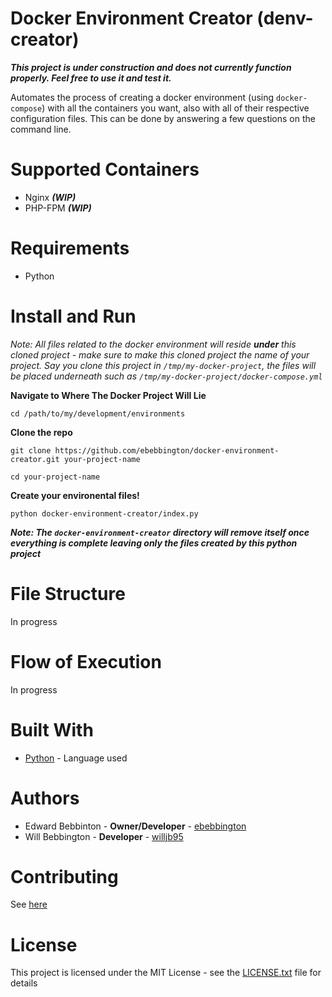 # Docker Environment Creator (denv-creator)

***This project is under construction and does not currently function properly. Feel free to use it and test it.***

Automates the process of creating a docker environment (using `docker-compose`) with all the containers you want, also with all of their respective configuration files. This can be done by answering a few questions on the command line.

# Supported Containers

* Nginx ***(WIP)***
* PHP-FPM ***(WIP)***

# Requirements

* Python

# Install and Run

*Note: All files related to the docker environment will reside **under** this cloned project - make sure to make this cloned project the name of your project. Say you clone this project in `/tmp/my-docker-project`, the files will be placed underneath such as `/tmp/my-docker-project/docker-compose.yml`*

**Navigate to Where The Docker Project Will Lie**

`cd /path/to/my/development/environments`

**Clone the repo**

 `git clone https://github.com/ebebbington/docker-environment-creator.git your-project-name`
 
 `cd your-project-name`
 
 **Create your environental files!**
 
 `python docker-environment-creator/index.py`
 
 ***Note: The `docker-environment-creator` directory will remove itself once everything is complete leaving only the files created by this python project***
 
# File Structure

In progress

# Flow of Execution

In progress

# Built With

* [Python](https://docs.python.org) - Language used

# Authors

* Edward Bebbinton - **Owner/Developer** - [ebebbington](https://github.com/ebebbington)
* Will Bebbington - **Developer** - [willjb95](https://github.com/willjb95)

# Contributing

See [here](#CONTRIBUTING.md)

# License

This project is licensed under the MIT License - see the [LICENSE.txt](LICENSE.txt) file for details
